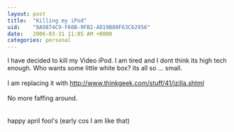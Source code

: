 ```yaml
---
layout: post
title:  "Killing my iPod"
uid:	"8A9874C9-F60B-9FB2-AD19B80F63C62956"
date:   2006-03-31 11:05 AM +0000
categories: personal
---
```

I have decided to kill my Video iPod. I am tired and I dont think its high tech enough. Who wants some little white box? its all so ... small.<br /><br />I am replacing it with <a href="http://www.thinkgeek.com/stuff/41/izilla.shtml">http://www.thinkgeek.com/stuff/41/izilla.shtml</a><br /><br />No more faffing around.<br /><br /><br />happy april fool's (early cos I am like that)